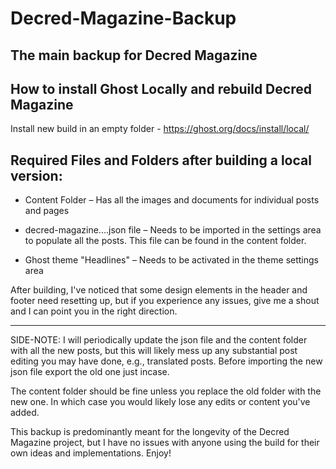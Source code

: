 # Decred-Magazine-Backup
 The main backup for Decred Magazine
---

## How to install Ghost Locally and rebuild Decred Magazine
Install new build in an empty folder - https://ghost.org/docs/install/local/

## Required Files and Folders after building a local version:

* Content Folder – Has all the images and documents for individual posts and pages
* decred-magazine....json file – Needs to be imported in the settings area to populate all the posts. This file can be found in the content folder.

* Ghost theme "Headlines" – Needs to be activated in the theme settings area


After building, I've noticed that some design elements in the header and footer need resetting up, 
but if you experience any issues, give me a shout and I can point you in the right direction.



---
SIDE-NOTE: I will periodically update the json file and the content folder with all the new posts, but this will 
likely mess up any substantial post editing you may have done, e.g., translated posts. Before importing the new 
json file export the old one just incase.

The content folder should be fine unless you replace the old folder with the new one. In which case you would likely
lose any edits or content you've added.

This backup is predominantly meant for the longevity of the Decred Magazine project, but I have no issues with anyone 
using the build for their own ideas and implementations. Enjoy!
